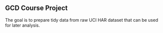 ## GCD Course Project
The goal is to prepare tidy data from raw UCI HAR dataset that can be used for later analysis.

